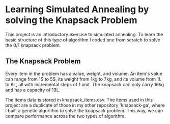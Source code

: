 # Learning Simulated Annealing by solving the Knapsack Problem
This project is an introductory exercise to simulated annealing. To learn the basic structure of this type of algorithm I coded one from scratch to solve the 0/1 knapsack problem.

## The Knapsack Problem
Every item in the problem has a value, weight, and volume. An item's value can range from 1$ to 5$, its weight from 1kg to 7kg, and its volume from 1L to 6L, all with incremental steps of 1 unit. The knapsack can only carry 16kg and has a capacity of 13L.

The items data is stored in knapsack_items.csv. The items used in this project are a duplicate of those in my other repository 'knapsack-ga', where I built a genetic algorithm to solve the knapsack problem. This way, we can compare performance across the two types of algorithm.